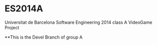 ES2014A
=======

Universitat de Barcelona Software Engineering 2014 class A VideoGame Project 

**This is the Devel Branch of group A

